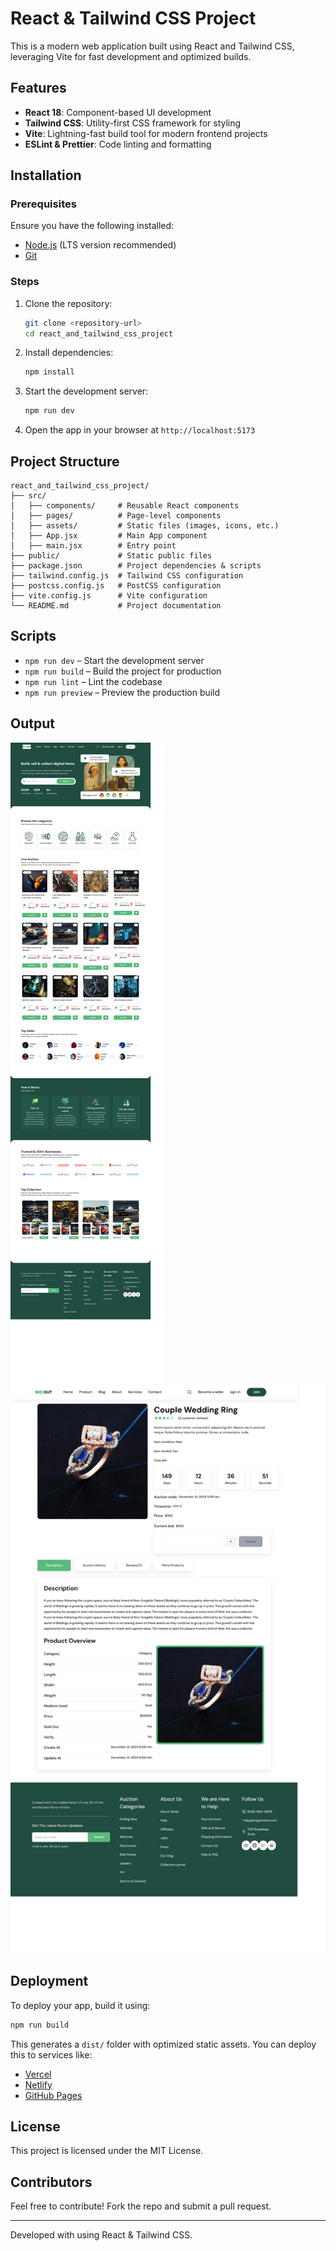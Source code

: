 # React & Tailwind CSS Project

This is a modern web application built using React and Tailwind CSS, leveraging Vite for fast development and optimized builds.

## Features
- **React 18**: Component-based UI development
- **Tailwind CSS**: Utility-first CSS framework for styling
- **Vite**: Lightning-fast build tool for modern frontend projects
- **ESLint & Prettier**: Code linting and formatting

## Installation

### Prerequisites
Ensure you have the following installed:
- [Node.js](https://nodejs.org/) (LTS version recommended)
- [Git](https://git-scm.com/)

### Steps
1. Clone the repository:
   ```sh
   git clone <repository-url>
   cd react_and_tailwind_css_project
   ```
2. Install dependencies:
   ```sh
   npm install
   ```
3. Start the development server:
   ```sh
   npm run dev
   ```
4. Open the app in your browser at `http://localhost:5173`

## Project Structure
```
react_and_tailwind_css_project/
├── src/
│   ├── components/     # Reusable React components
│   ├── pages/          # Page-level components
│   ├── assets/         # Static files (images, icons, etc.)
│   ├── App.jsx         # Main App component
│   ├── main.jsx        # Entry point
├── public/             # Static public files
├── package.json        # Project dependencies & scripts
├── tailwind.config.js  # Tailwind CSS configuration
├── postcss.config.js   # PostCSS configuration
├── vite.config.js      # Vite configuration
└── README.md           # Project documentation
```

## Scripts
- `npm run dev` – Start the development server
- `npm run build` – Build the project for production
- `npm run lint` – Lint the codebase
- `npm run preview` – Preview the production build

## Output 
<img src="https://github.com/PAJadhav28/react-tailwind-css-project/blob/main/react_and_tailwind_css_project/SnapShot/Img1.png" > 
<img src="https://github.com/PAJadhav28/react-tailwind-css-project/blob/main/react_and_tailwind_css_project/SnapShot/Img2.png" > 

## Deployment
To deploy your app, build it using:
```sh
npm run build
```
This generates a `dist/` folder with optimized static assets. You can deploy this to services like:
- [Vercel](https://vercel.com/)
- [Netlify](https://www.netlify.com/)
- [GitHub Pages](https://pages.github.com/)

## License
This project is licensed under the MIT License.

## Contributors
Feel free to contribute! Fork the repo and submit a pull request.

---
Developed with  using React & Tailwind CSS.
